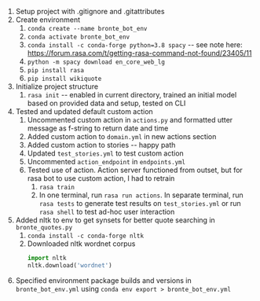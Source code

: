1) Setup project with .gitignore and .gitattributes
2) Create environment
   1) `conda create --name bronte_bot_env`
   2) `conda activate bronte_bot_env`
   3) `conda install -c conda-forge python=3.8 spacy` -- see note here: https://forum.rasa.com/t/getting-rasa-command-not-found/23405/11
   4) `python -m spacy download en_core_web_lg`
   5) `pip install rasa`
   6) `pip install wikiquote`
3) Initialize project structure
   1) `rasa init` -- enabled in current directory, trained an initial model based on provided data and setup, tested on CLI
4) Tested and updated default custom action
   1) Uncommented custom action in `actions.py` and formatted utter message as f-string to return date and time
   2) Added custom action to `domain.yml` in new actions section
   3) Added custom action to stories -- happy path
   4) Updated `test_stories.yml` to test custom action
   5) Uncommented `action_endpoint` in `endpoints.yml`
   6) Tested use of action. Action server functioned from outset, but for rasa bot to use custom action, I had to retrain
      1) `rasa train`
      2) In one terminal, run `rasa run actions`. In separate terminal, run `rasa tests` to generate test results on `test_stories.yml` or run `rasa shell` to test ad-hoc user interaction
5) Added nltk to env to get synsets for better quote searching in `bronte_quotes.py`
   1) `conda install -c conda-forge nltk`
   2) Downloaded nltk wordnet corpus
      ```python
      import nltk
      nltk.download('wordnet')
      ```
6) Specified environment package builds and versions in `bronte_bot_env.yml` using `conda env export > bronte_bot_env.yml`